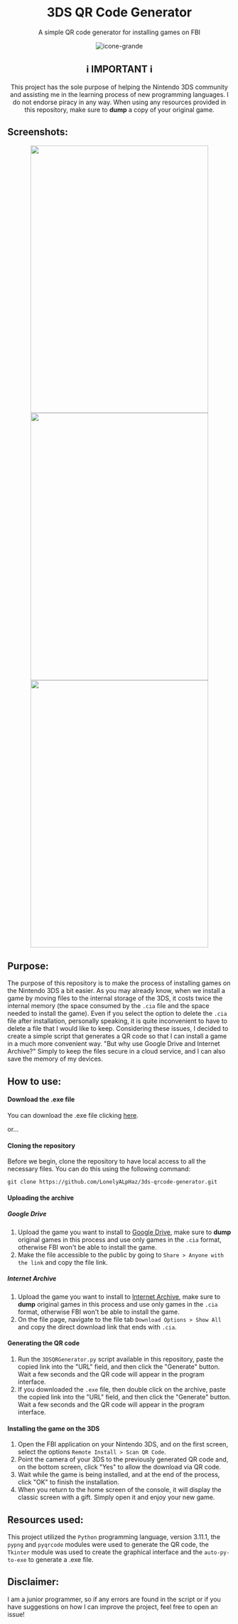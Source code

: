<h1 align='center'>3DS QR Code Generator</h1>
<p align='center'>A simple QR code generator for installing games on FBI</p>

<div align="center">
  <img src="./assets/icone-grande.png" alt="icone-grande">
</div>

<h2 align="center">ℹ️ IMPORTANT ℹ️</h2>

<p align="center">
  This project has the sole purpose of helping the Nintendo 3DS community and assisting me in the learning process of new programming languages. I do not endorse piracy in any way. When using any resources provided in this repository, make sure to <strong>dump</strong> a copy of your original game.
</p>

## Screenshots:
<div align="center"><img src="./screenshots/Screenshot_1.png" width="400px" height="600px"> <img src="./screenshots/Screenshot_2.png" width="400px" height="600px"></div>
<div align="center"><img src="./screenshots/Screenshot_3.png" width="400px" height="600px"></div>

## Purpose:

The purpose of this repository is to make the process of installing games on the Nintendo 3DS a bit easier. As you may already know, when we install a game by moving files to the internal storage of the 3DS, it costs twice the internal memory (the space consumed by the ```.cia``` file and the space needed to install the game). Even if you select the option to delete the ```.cia``` file after installation, personally speaking, it is quite inconvenient to have to delete a file that I would like to keep. Considering these issues, I decided to create a simple script that generates a QR code so that I can install a game in a much more convenient way. "But why use Google Drive and Internet Archive?" Simply to keep the files secure in a cloud service, and I can also save the memory of my devices.

## How to use:

#### Download the .exe file
You can download the .exe file clicking [here](https://github.com/LonelyALpHaz/3ds-qrcode-generator/releases).

or...

#### Cloning the repository
Before we begin, clone the repository to have local access to all the necessary files. You can do this using the following command:

```
git clone https://github.com/LonelyALpHaz/3ds-qrcode-generator.git
```

#### Uploading the archive
##### Google Drive
1. Upload the game you want to install to [Google Drive](https://www.google.com/intl/pt-br/drive/about.html), make sure to **dump** original games in this process and use only games in the ```.cia``` format, otherwise FBI won't be able to install the game.
2. Make the file accessible to the public by going to ```Share > Anyone with the link``` and copy the file link.

##### Internet Archive
1. Upload the game you want to install to [Internet Archive](https://archive.org/), make sure to **dump** original games in this process and use only games in the ```.cia``` format, otherwise FBI won't be able to install the game.
2. On the file page, navigate to the file tab ```Download Options > Show All``` and copy the direct download link that ends with ```.cia```.

#### Generating the QR code
1. Run the ```3DSQRGenerator.py``` script available in this repository, paste the copied link into the "URL" field, and then click the "Generate" button. Wait a few seconds and the QR code will appear in the program interface.
2. If you downloaded the ```.exe``` file, then double click on the archive, paste the copied link into the "URL" field, and then click the "Generate" button. Wait a few seconds and the QR code will appear in the program interface.

#### Installing the game on the 3DS
1. Open the FBI application on your Nintendo 3DS, and on the first screen, select the options ```Remote Install > Scan QR Code```.
2. Point the camera of your 3DS to the previously generated QR code and, on the bottom screen, click "Yes" to allow the download via QR code.
3. Wait while the game is being installed, and at the end of the process, click "OK" to finish the installation.
4. When you return to the home screen of the console, it will display the classic screen with a gift. Simply open it and enjoy your new game.

## Resources used:

This project utilized the ```Python``` programming language, version 3.11.1, the ```pypng``` and ```pyqrcode``` modules were used to generate the QR code, the ```Tkinter``` module was used to create the graphical interface and the ```auto-py-to-exe``` to generate a .exe file.

## Disclaimer:

I am a junior programmer, so if any errors are found in the script or if you have suggestions on how I can improve the project, feel free to open an issue!
